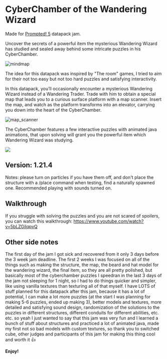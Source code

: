 # CyberChamber of the Wandering Wizard
Made for [Prompted! 5](https://www.planetminecraft.com/jam/prompted-5/) datapack jam.

Uncover the secrets of a powerful item the mysterious Wandering Wizard has studied and sealed away behind some intricate puzzles in his CyberChamber.

![mindmap](https://cdn.modrinth.com/data/cached_images/fd5ecc4b69fa8406150d7e17ba289144b73de498.png)

The idea for this datapack was inspired by "The room" games, I tried to aim for their not too easy but not too hard puzzles and satisfying interactivity.

In this datapack, you’ll occasionally encounter a mysterious Wandering Wizard instead of a Wandering Trader. Trade with him to obtain a special map that leads you to a curious surface platform with a map scanner. Insert the map, and watch as the platform transforms into an elevator, carrying you down into the heart of the CyberChamber.

![map_scanner](https://cdn.modrinth.com/data/cached_images/31a49b79bd6d0b106a4dd703755e110dac694307.jpeg)

The CyberChamber features a few interactive puzzles with animated java animations, that upon solving will grant you the powerful item which Wandering Wizard was studying.

![](https://cdn.modrinth.com/data/cached_images/8a344ca208d508cc5aea3fc038ed6f81eb957af6.png)

## Version: 1.21.4

Notes: please turn on particles if you have them off, and don't place the structure with a /place command when testing, find a naturally spawned one. Recommended playing with sounds turned on.

## Walkthrough
If you struggle with solving the puzzles and you are not scared of spoilers, you can watch this walkthrough:
https://www.youtube.com/watch?v=5bLZGiIqpvQ

## Other side notes
The first day of the jam I got sick and recovered from it only 3 days before the 3 week jam deadline. The first 2 weeks I was focused on all of the things such as making the structure, the map, the beard and hat model for the wandering wizard, the final item, so they are all pretty polished, but basically most of the cyberchamber puzzles I speedran in the last 3 days of the jam not sleeping for 1 night, so I had to do things quicker and simpler, like using vanilla textures than texturing all of that myself. I have LOTS of stuff planned for this datapack after this jam, because it has a lot of potential, I can make a lot more puzzles (at the start I was planning for making 5-6 puzzles, ended up making 3), better models and textures, more detailed and satisfying sound design, randomization of the solutions to the puzzles in different structures, different conduits for different abilities, etc. etc. so yeah I just wanted to say that this jam was very fun and I learned a bunch of stuff about structures and practiced a lot of animated java, made my first not so bad models with custom textures, so thank you to switched cube, other judges and participants of this jam for making this thing cool and worth it 👍

**Enjoy!**